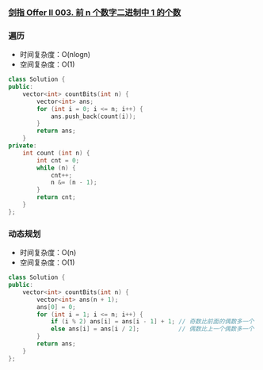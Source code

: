 ### [剑指 Offer II 003. 前 n 个数字二进制中 1 的个数](https://leetcode.cn/problems/w3tCBm/)

### 遍历

- 时间复杂度：O(nlogn)
- 空间复杂度：O(1)

```c++
class Solution {
public:
    vector<int> countBits(int n) {
        vector<int> ans;
        for (int i = 0; i <= n; i++) {
            ans.push_back(count(i));
        }
        return ans;
    }
private:
    int count (int n) {
        int cnt = 0;
        while (n) {
            cnt++;
            n &= (n - 1);
        }
        return cnt;
    }
};
```

### 动态规划

- 时间复杂度：O(n)
- 空间复杂度：O(1)

```c++
class Solution {
public:
    vector<int> countBits(int n) {
        vector<int> ans(n + 1);
        ans[0] = 0;
        for (int i = 1; i <= n; i++) {
            if (i % 2) ans[i] = ans[i - 1] + 1; // 奇数比前面的偶数多一个 1
            else ans[i] = ans[i / 2];           // 偶数比上一个偶数多一个 1
        }
        return ans;
    }
};
```

